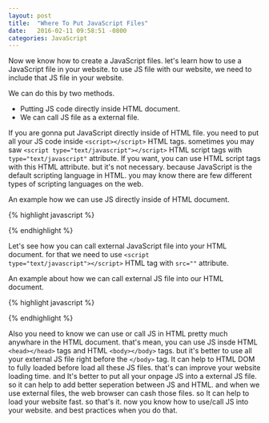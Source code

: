 ```yaml
---
layout: post
title:  "Where To Put JavaScript Files"
date:   2016-02-11 09:58:51 -0800
categories: JavaScript
---
```


Now we know how to create a JavaScript files. let's learn how to use a JavaScript file in your website. to use JS file with our website, we need to include that JS file in your website.
<!--more-->

We can do this by two methods.

* Putting JS code directly inside HTML document.
* We can call JS file as a external file.

If you are gonna put JavaScript directly inside of HTML file. you need to put all your JS code inside <code>&lt;script&gt;&lt;/script&gt;</code> HTML tags. sometimes you may saw <code>&lt;script type="text/javascript"&gt;&lt;/script&gt;</code> HTML script tags with <code>type="text/javascript"</code> attribute. If you want, you can use HTML script tags with this HTML attribute. but it's not necessary. because JavaScript is the default scripting language in HTML. you may know there are few different types of scripting languages on the web.

An example how we can use JS directly inside of HTML document.

{% highlight javascript %}
<script type="text/javascript">

document.write('Hello fuckedupguy!');

</script>
{% endhighlight %}

Let's see how you can call external JavaScript file into your HTML document. for that we need to use <code>&lt;script type="text/javascript"&gt;&lt;/script&gt;</code> HTML tag with <code>src=""</code> attribute.

An example about how we can call external JS file into our HTML document.

{% highlight javascript %}
<script type="text/javascript" src="your-external-js-file-path.js"></script>
{% endhighlight %}

Also you need to know we can use or call JS in HTML pretty much anywhare in the HTML document. that's mean, you can use JS insde HTML <code>&lt;head&gt;&lt;/head&gt;</code> tags and HTML <code>&lt;body&gt;&lt;/body&gt;</code> tags. but it's better to use all your external JS file right before the <code>&lt;/body&gt;</code> tag. It can help to HTML DOM to fully loaded before load all these JS files. that's can improve your website loading time. and It's better to put all your onpage JS into a external JS file. so it can help to add better seperation between JS and HTML. and when we use external files, the web browser can cash those files. so It can help to load your website fast. so that's it. now you know how to use/call JS into your website. and best practices when you do that.